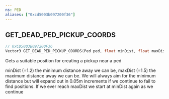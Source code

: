 ```yaml
---
ns: PED
aliases: ["0xcd5003b097200f36"]
---
```

## GET_DEAD_PED_PICKUP_COORDS

```c
// 0xCD5003B097200F36
Vector3 GET_DEAD_PED_PICKUP_COORDS(Ped ped, float minDist, float maxDist);
```

Gets a suitable position for creating a pickup near a ped

minDist (=1.2) the minimum distance away we can be, maxDist (=1.5) the maximum distance away we can be. We will always aim for the minimum distance but will expand out in 0.05m increments if we continue to fail to find positions. If we ever reach maxDist we start at minDist again as we continue


